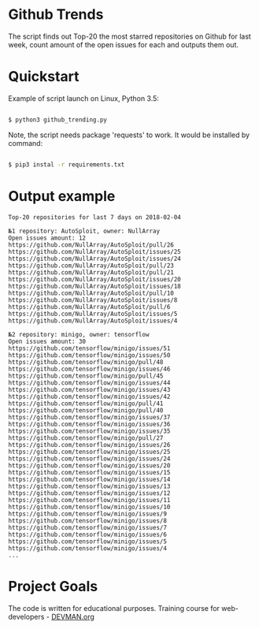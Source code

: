 # Github Trends

The script finds out Top-20 the most starred repositories on Github for last week, count amount of the open issues 
for each and outputs them out.

# Quickstart

Example of script launch on Linux, Python 3.5:

```bash

$ python3 github_trending.py
```

Note, the script needs package 'requests' to work. It would be installed by command:
```bash

$ pip3 instal -r requirements.txt
```

# Output example

```
Top-20 repositories for last 7 days on 2018-02-04

№1 repository: AutoSploit, owner: NullArray
Open issues amount: 12
https://github.com/NullArray/AutoSploit/pull/26
https://github.com/NullArray/AutoSploit/issues/25
https://github.com/NullArray/AutoSploit/issues/24
https://github.com/NullArray/AutoSploit/pull/23
https://github.com/NullArray/AutoSploit/pull/21
https://github.com/NullArray/AutoSploit/issues/20
https://github.com/NullArray/AutoSploit/issues/18
https://github.com/NullArray/AutoSploit/pull/10
https://github.com/NullArray/AutoSploit/issues/8
https://github.com/NullArray/AutoSploit/pull/6
https://github.com/NullArray/AutoSploit/issues/5
https://github.com/NullArray/AutoSploit/issues/4

№2 repository: minigo, owner: tensorflow
Open issues amount: 30
https://github.com/tensorflow/minigo/issues/51
https://github.com/tensorflow/minigo/issues/50
https://github.com/tensorflow/minigo/pull/48
https://github.com/tensorflow/minigo/issues/46
https://github.com/tensorflow/minigo/pull/45
https://github.com/tensorflow/minigo/issues/44
https://github.com/tensorflow/minigo/issues/43
https://github.com/tensorflow/minigo/issues/42
https://github.com/tensorflow/minigo/pull/41
https://github.com/tensorflow/minigo/pull/40
https://github.com/tensorflow/minigo/issues/37
https://github.com/tensorflow/minigo/issues/36
https://github.com/tensorflow/minigo/issues/35
https://github.com/tensorflow/minigo/pull/27
https://github.com/tensorflow/minigo/issues/26
https://github.com/tensorflow/minigo/issues/25
https://github.com/tensorflow/minigo/issues/24
https://github.com/tensorflow/minigo/issues/20
https://github.com/tensorflow/minigo/issues/15
https://github.com/tensorflow/minigo/issues/14
https://github.com/tensorflow/minigo/issues/13
https://github.com/tensorflow/minigo/issues/12
https://github.com/tensorflow/minigo/issues/11
https://github.com/tensorflow/minigo/issues/10
https://github.com/tensorflow/minigo/issues/9
https://github.com/tensorflow/minigo/issues/8
https://github.com/tensorflow/minigo/issues/7
https://github.com/tensorflow/minigo/issues/6
https://github.com/tensorflow/minigo/issues/5
https://github.com/tensorflow/minigo/issues/4
...
```
# Project Goals

The code is written for educational purposes. Training course for web-developers - [DEVMAN.org](https://devman.org)

